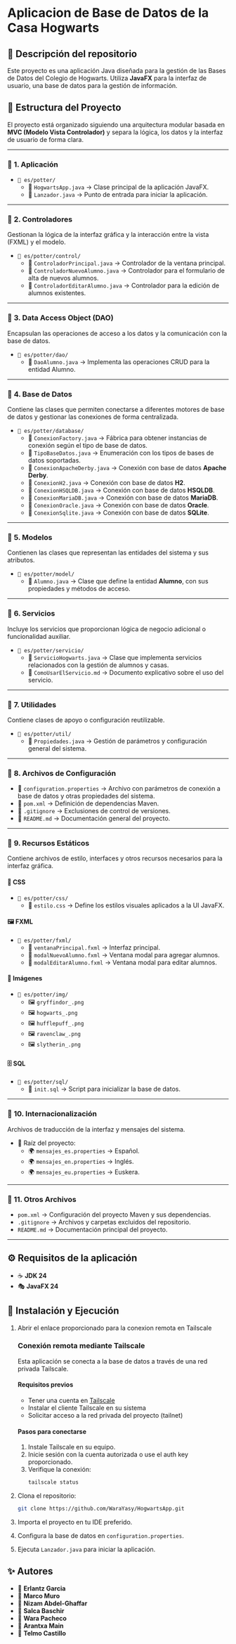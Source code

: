 

# Aplicacion de Base de Datos de la Casa Hogwarts

## 📖 Descripción del repositorio
Este proyecto es una aplicación Java diseñada para la gestión de las Bases de Datos del Colegio de Hogwarts. Utiliza **JavaFX** para la interfaz de usuario, una base de datos para la gestión de información.

## 📂 Estructura del Proyecto

El proyecto está organizado siguiendo una arquitectura modular basada en **MVC (Modelo Vista Controlador)** y separa la lógica, los datos y la interfaz de usuario de forma clara.

---

### 📌 **1. Aplicación**
- `📁 es/potter/`
    - 📌 `HogwartsApp.java` → Clase principal de la aplicación JavaFX.
    - 📌 `Lanzador.java` → Punto de entrada para iniciar la aplicación.

---

### 📌 **2. Controladores**
Gestionan la lógica de la interfaz gráfica y la interacción entre la vista (FXML) y el modelo.
- `📁 es/potter/control/`
    - 📌 `ControladorPrincipal.java` → Controlador de la ventana principal.
    - 📌 `ControladorNuevoAlumno.java` → Controlador para el formulario de alta de nuevos alumnos.
    - 📌 `ControladorEditarAlumno.java` → Controlador para la edición de alumnos existentes.

---

### 📌 **3. Data Access Object (DAO)**
Encapsulan las operaciones de acceso a los datos y la comunicación con la base de datos.
- `📁 es/potter/dao/`
    - 📌 `DaoAlumno.java` → Implementa las operaciones CRUD para la entidad Alumno.

---

### 📌 **4. Base de Datos**
Contiene las clases que permiten conectarse a diferentes motores de base de datos y gestionar las conexiones de forma centralizada.
- `📁 es/potter/database/`
    - 📌 `ConexionFactory.java` → Fábrica para obtener instancias de conexión según el tipo de base de datos.
    - 📌 `TipoBaseDatos.java` → Enumeración con los tipos de bases de datos soportadas.
    - 📌 `ConexionApacheDerby.java` → Conexión con base de datos **Apache Derby**.
    - 📌 `ConexionH2.java` → Conexión con base de datos **H2**.
    - 📌 `ConexionHSQLDB.java` → Conexión con base de datos **HSQLDB**.
    - 📌 `ConexionMariaDB.java` → Conexión con base de datos **MariaDB**.
    - 📌 `ConexionOracle.java` → Conexión con base de datos **Oracle**.
    - 📌 `ConexionSqlite.java` → Conexión con base de datos **SQLite**.

---

### 📌 **5. Modelos**
Contienen las clases que representan las entidades del sistema y sus atributos.
- `📁 es/potter/model/`
    - 📌 `Alumno.java` → Clase que define la entidad **Alumno**, con sus propiedades y métodos de acceso.

---

### 📌 **6. Servicios**
Incluye los servicios que proporcionan lógica de negocio adicional o funcionalidad auxiliar.
- `📁 es/potter/servicio/`
    - 📌 `ServicioHogwarts.java` → Clase que implementa servicios relacionados con la gestión de alumnos y casas.
    - 📄 `ComoUsarElServicio.md` → Documento explicativo sobre el uso del servicio.

---

### 📌 **7. Utilidades**
Contiene clases de apoyo o configuración reutilizable.
- `📁 es/potter/util/`
    - 📌 `Propiedades.java` → Gestión de parámetros y configuración general del sistema.

---

### 📌 **8. Archivos de Configuración**
- 📌 `configuration.properties` → Archivo con parámetros de conexión a base de datos y otras propiedades del sistema.
- 📌 `pom.xml` → Definición de dependencias Maven.
- 📌 `.gitignore` → Exclusiones de control de versiones.
- 📌 `README.md` → Documentación general del proyecto.

---

### 📌 **9. Recursos Estáticos**
Contiene archivos de estilo, interfaces y otros recursos necesarios para la interfaz gráfica.

#### 🎨 **CSS**
- `📁 es/potter/css/`
    - 📌 `estilo.css` → Define los estilos visuales aplicados a la UI JavaFX.

#### 🖼️ **FXML**
- `📁 es/potter/fxml/`
    - 📌 `ventanaPrincipal.fxml` → Interfaz principal.
    - 📌 `modalNuevoAlumno.fxml` → Ventana modal para agregar alumnos.
    - 📌 `modalEditarAlumno.fxml` → Ventana modal para editar alumnos.

#### 🧩 **Imágenes**
- `📁 es/potter/img/`
    - 🖼️ `gryffindor_.png`
    - 🖼️ `hogwarts_.png`
    - 🖼️ `hufflepuff_.png`
    - 🖼️ `ravenclaw_.png`
    - 🖼️ `slytherin_.png`

#### 🗄️ **SQL**
- `📁 es/potter/sql/`
    - 📄 `init.sql` → Script para inicializar la base de datos.

---

### 📌 **10. Internacionalización**
Archivos de traducción de la interfaz y mensajes del sistema.
- 📁 Raíz del proyecto:
    - 🌍 `mensajes_es.properties` → Español.
    - 🌍 `mensajes_en.properties` → Inglés.
    - 🌍 `mensajes_eu.properties` → Euskera.

---

### 📌 **11. Otros Archivos**
- `pom.xml` → Configuración del proyecto Maven y sus dependencias.
- `.gitignore` → Archivos y carpetas excluidos del repositorio.
- `README.md` → Documentación principal del proyecto.
---

## ⚙️ Requisitos de la aplicación
- ☕ **JDK 24**
- 🎭 **JavaFX 24**

## 🚀 Instalación y Ejecución
1. Abrir el enlace proporcionado para la conexion remota en Tailscale

    ### Conexión remota mediante Tailscale

    Esta aplicación se conecta a la base de datos a través de una red privada Tailscale.

    #### Requisitos previos
   - Tener una cuenta en [Tailscale](https://tailscale.com)
   - Instalar el cliente Tailscale en su sistema
   - Solicitar acceso a la red privada del proyecto (tailnet)

    #### Pasos para conectarse
   1. Instale Tailscale en su equipo.
   2. Inicie sesión con la cuenta autorizada o use el auth key proporcionado.
   3. Verifique la conexión:
      ```bash
      tailscale status


2. Clona el repositorio:
   ```sh
   git clone https://github.com/WaraYasy/HogwartsApp.git
   ```
   
3. Importa el proyecto en tu IDE preferido.
4. Configura la base de datos en `configuration.properties`.
5. Ejecuta `Lanzador.java` para iniciar la aplicación.



## ✨ Autores
- 👤 **Erlantz Garcia**
- 👤 **Marco Muro**
- 👤 **Nizam Abdel-Ghaffar**
- 👤 **Salca Baschir**
- 👤 **Wara Pacheco**
- 👤 **Arantxa Main**
- 👤 **Telmo Castillo**